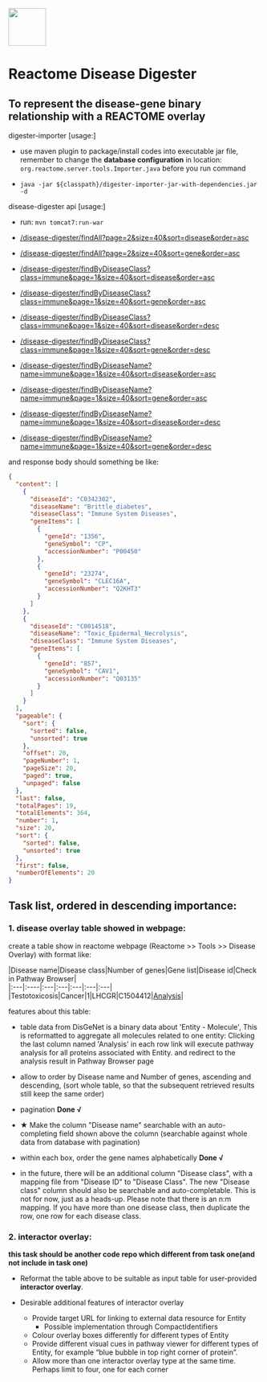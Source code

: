 
[<img src=https://user-images.githubusercontent.com/6883670/31999264-976dfb86-b98a-11e7-9432-0316345a72ea.png height=75 />](https://reactome.org)

# Reactome Disease Digester
To represent the disease-gene binary relationship with a REACTOME overlay           
---

digester-importer [usage:]

- use maven plugin to package/install codes into executable jar file, remember to change the **database configuration** in 
location: `org.reactome.server.tools.Importer.java` before you run command

- `java -jar ${classpath}/digester-importer-jar-with-dependencies.jar -d`

disease-digester api [usage:]

- run: `mvn tomcat7:run-war`

- [/disease-digester/findAll?page=2&size=40&sort=disease&order=asc]()

- [/disease-digester/findAll?page=2&size=40&sort=gene&order=asc]()

- [/disease-digester/findByDiseaseClass?class=immune&page=1&size=40&sort=disease&order=asc]()

- [/disease-digester/findByDiseaseClass?class=immune&page=1&size=40&sort=gene&order=asc]()

- [/disease-digester/findByDiseaseClass?class=immune&page=1&size=40&sort=disease&order=desc]()

- [/disease-digester/findByDiseaseClass?class=immune&page=1&size=40&sort=gene&order=desc]()

- [/disease-digester/findByDiseaseName?name=immune&page=1&size=40&sort=disease&order=asc]()

- [/disease-digester/findByDiseaseName?name=immune&page=1&size=40&sort=gene&order=asc]()

- [/disease-digester/findByDiseaseName?name=immune&page=1&size=40&sort=disease&order=desc]()

- [/disease-digester/findByDiseaseName?name=immune&page=1&size=40&sort=gene&order=desc]()

and response body should something be like:
```json
{
  "content": [
    {
      "diseaseId": "C0342302",
      "diseaseName": "Brittle_diabetes",
      "diseaseClass": "Immune System Diseases",
      "geneItems": [
        {
          "geneId": "1356",
          "geneSymbol": "CP",
          "accessionNumber": "P00450"
        },
        {
          "geneId": "23274",
          "geneSymbol": "CLEC16A",
          "accessionNumber": "Q2KHT3"
        }
      ]
    },
    {
      "diseaseId": "C0014518",
      "diseaseName": "Toxic_Epidermal_Necrolysis",
      "diseaseClass": "Immune System Diseases",
      "geneItems": [
        {
          "geneId": "857",
          "geneSymbol": "CAV1",
          "accessionNumber": "Q03135"
        }
      ]
    }
  ],
  "pageable": {
    "sort": {
      "sorted": false,
      "unsorted": true
    },
    "offset": 20,
    "pageNumber": 1,
    "pageSize": 20,
    "paged": true,
    "unpaged": false
  },
  "last": false,
  "totalPages": 19,
  "totalElements": 364,
  "number": 1,
  "size": 20,
  "sort": {
    "sorted": false,
    "unsorted": true
  },
  "first": false,
  "numberOfElements": 20
}
```

## Task list, ordered in descending importance: 

### 1. disease overlay table showed in webpage: 

create a table show in reactome webpage (Reactome >> Tools >> Disease Overlay) with format like:

|Disease name|Disease class|Number of genes|Gene list|Disease id|Check in Pathway Browser|       
|:---|:----|:---|:---|:---|:---|:---|       
|Testotoxicosis|Cancer|1|LHCGR|C1504412|[Analysis](https://reactome.org/PathwayBrowser#/DTAB=AN&ANALYSIS=)|     


features about this table:

- table data from DisGeNet is a binary data about 'Entity - Molecule', This is reformatted to aggregate all molecules 
related to one entity: Clicking the last column named 'Analysis' in each row link will execute pathway analysis for all 
proteins associated with Entity. and redirect to the analysis result in Pathway Browser page

- allow to order by Disease name and Number of genes, ascending and
descending, (sort whole table, so that the subsequent retrieved results still keep the same order) 

- pagination **Done √**

- ★ Make the column "Disease name" searchable with an auto-completing field
shown above the column (searchable against whole data from database with pagination) 

- within each box, order the gene names alphabetically **Done √**

- in the future, there will be an additional column "Disease class", with
a mapping file from "Disease ID" to "Disease Class". The new "Disease
class" column should also be searchable and auto-completable.  This is
not for now, just as a heads-up. Please note that there is an n:m mapping. If you have more than one disease class, 
then duplicate the row, one row for each disease class. 


### 2. interactor overlay:
**this task should be another code repo which different from task one(and not include in task one)**

 - Reformat the table above to be suitable as input table for user-provided **interactor overlay**.
 
 - Desirable additional features of interactor overlay
     - Provide target URL for linking to external data resource for Entity
        - Possible implementation through CompactIdentifiers
     - Colour overlay boxes differently for different types of Entity
     - Provide different visual cues in pathway viewer for different types of Entity, for example “blue bubble in top 
     right corner of protein”.
     - Allow more than one interactor overlay type at the same time. Perhaps limit to four, one for each corner